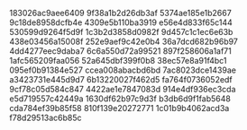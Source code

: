 183026ac9aee6409
9f38a1b2d26db3af
5374ae185e1b2667
9c18de8958dcfb4e
4309e5b110ba3919
e56e4d833f65c144
530599d9264f5d9f
1c3b2d3858d0982f
9d457c1c1ec6e63b
438e03456a15008f
252e9aef9c42e0b4
36a7dcd682b96b97
4dd4277eec9daba7
6c6a550d72a99521
897f258606a1af71
1afc565209faa056
52a645dbf399f0b8
38ec57e8a91f4bc1
095ef0b91384e527
ccea008abacbd6bd
7ac8023dce1439ae
a3423731e445d9d7
6b13220027f462d5
fa764f0736052edf
9cf78c05d584c847
4422ae1e7847083d
914e4df936ec3cda
e5d719557c42449a
1630df62b97c9d3f
b3db6d9f1fab5648
cda784ef39b85f58
810f139e20272771
1c01b9b4062acd3a
f78d29513ac6b85c
